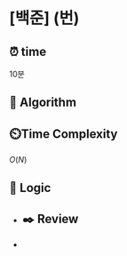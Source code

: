 # [백준]  (번)

## ⏰  **time**

10분

## :pushpin: **Algorithm**



## ⏲️**Time Complexity**

$O(N)$

## :round_pushpin: **Logic**

- ## :black_nib: **Review**

- 
